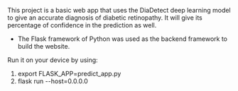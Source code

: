 This project is a basic web app that uses the DiaDetect deep learning model to give an accurate diagnosis of diabetic retinopathy. It will give its percentage of confidence in the prediction as well.

- The Flask framework of Python was used as the backend framework to build the website.

Run it on your device by using:
1. export FLASK_APP=predict_app.py
2. flask run --host=0.0.0.0
